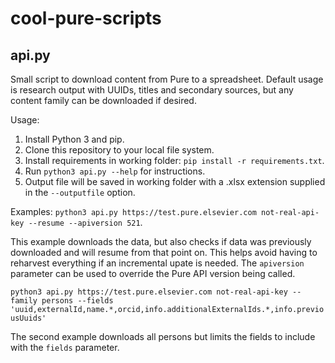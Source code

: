 # cool-pure-scripts

## api.py
Small script to download content from Pure to a spreadsheet. Default usage is research output with UUIDs, titles and secondary sources, but any content family can be downloaded if desired.

Usage: 

1. Install Python 3 and pip.
2. Clone this repository to your local file system.
3. Install requirements in working folder: `pip install -r requirements.txt`.
4. Run `python3 api.py --help` for instructions.
5. Output file will be saved in working folder with a .xlsx extension supplied in the `--outputfile` option.

Examples:
`python3 api.py https://test.pure.elsevier.com not-real-api-key --resume --apiversion 521`.

This example downloads the data, but also checks if data was previously downloaded and will resume from that point on. This helps avoid having to reharvest everything if an incremental upate is needed. The `apiversion` parameter can be used to override the Pure API version being called.

`python3 api.py https://test.pure.elsevier.com not-real-api-key --family persons --fields 'uuid,externalId,name.*,orcid,info.additionalExternalIds.*,info.previousUuids'`

The second example downloads all persons but limits the fields to include with the `fields` parameter.
